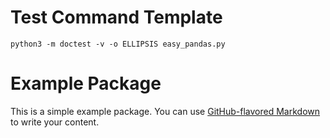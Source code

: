 # Test Command Template

    python3 -m doctest -v -o ELLIPSIS easy_pandas.py



# Example Package




This is a simple example package. You can use
[GitHub-flavored Markdown](https://guides.github.com/features/mastering-markdown/)
to write your content.
